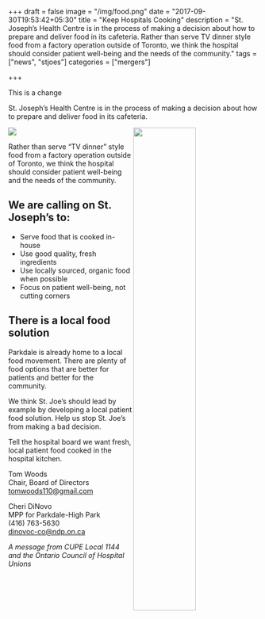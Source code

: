 +++
draft = false
image = "/img/food.png"
date = "2017-09-30T19:53:42+05:30"
title = "Keep Hospitals Cooking"
description = "St. Joseph’s Health Centre is in the process of making a decision about how to prepare and deliver food in its cafeteria. Rather than serve TV dinner style food from a factory operation outside of Toronto, we think the hospital should consider patient well-being and the needs of the community."
tags = ["news", "stjoes"] 
categories = ["mergers"]

+++


This is a change


St. Joseph’s Health Centre is in the process of making a decision about how to prepare and deliver food in its cafeteria. 

<img src="/img/food.png" width=50% align="right">

![](/img/food.png)

Rather than serve “TV dinner” style food from a factory operation outside of Toronto, we think the hospital should consider patient well-being and the needs of the community.

## We are calling on St. Joseph’s to:
- Serve food that is cooked in-house
- Use good quality, fresh ingredients
- Use locally sourced, organic food when possible
- Focus on patient well-being, not cutting corners

## There is a local food solution

Parkdale is already home to a local food movement. There are plenty of food options that are better for patients and better for the community.

We think St. Joe’s should lead by example by developing a local patient food solution. Help us stop St. Joe’s from making a bad decision.

Tell the hospital board we want fresh, local patient food cooked in the hospital kitchen. 


Tom Woods  
Chair, Board of Directors  
tomwoods110@gmail.com

Cheri DiNovo  
MPP for Parkdale-High Park  
(416) 763-5630  
dinovoc-co@ndp.on.ca


*A message from CUPE Local 1144 and the Ontario Council of Hospital Unions*
